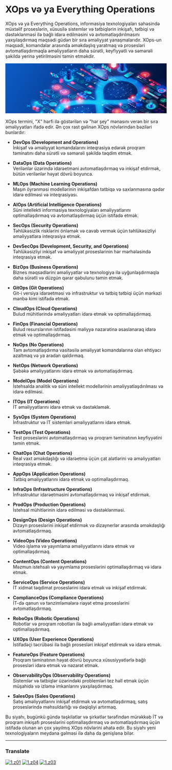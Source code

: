 # XOps və ya Everything Operations
XOps və ya Everything Operations, informasiya texnologiyaları sahəsində müxtəlif proseslərin, xüsusilə sistemlər və tətbiqlərin inkişafı, tətbiqi və dəstəklənməsi ilə bağlı idarə edilməsini və avtomatlaşdırılmasını yaxşılaşdırmaq məqsədi güdən bir sıra əməliyyat yanaşmalarıdır. XOps-un məqsədi, komandalar arasında əməkdaşlıq yaratmaq və prosesləri avtomatlaşdırmaqla əməliyyatların daha sürətli, keyfiyyətli və səmərəli şəkildə yerinə yetirilməsini təmin etməkdir.

[img1]: xops.jpg (XOps)
![img1]

XOps termini, "X" hərfi ilə göstərilən və "hər şey" mənasını verən bir sıra əməliyyatları ifadə edir. Ən çox rast gəlinən XOps növlərindən bəziləri bunlardır:

- **DevOps (Development and Operations)**  
  İnkişaf və əməliyyat komandalarını inteqrasiya edərək proqram təminatını daha sürətli və səmərəli şəkildə təqdim etmək.

- **DataOps (Data Operations)**  
  Verilənlər üzərində idarəetməni avtomatlaşdırmaq və inkişaf etdirmək, bütün verilənlər həyat dövrü boyunca.

- **MLOps (Machine Learning Operations)**  
  Maşın öyrənməsi modellərinin inkişafdan tətbiqə və saxlanmasına qədər idarə edilməsi və inteqrasiyası.

- **AIOps (Artificial Intelligence Operations)**  
  Süni intellekti informasiya texnologiyaları əməliyyatlarını optimallaşdırmaq və avtomatlaşdırmaq üçün istifadə etmək.

- **SecOps (Security Operations)**  
  Təhlükəsizlik risklərini önləmək və cavab vermək üçün təhlükəsizliyi əməliyyatlara inteqrasiya etmək.

- **DevSecOps (Development, Security, and Operations)**  
  Təhlükəsizliyi inkişaf və əməliyyat proseslərinin hər mərhələsində inteqrasiya etmək.

- **BizOps (Business Operations)**  
  Biznes məqsədlərini əməliyyatlar və texnologiya ilə uyğunlaşdırmaqla daha sürətli və düzgün qərar qəbulunu təmin etmək.

- **GitOps (Git Operations)**  
  Git-i versiya idarəetməsi və infrastruktur və tətbiq tətbiqi üçün mərkəzi mənbə kimi istifadə etmək.

- **CloudOps (Cloud Operations)**  
  Bulud mühitlərində əməliyyatları idarə etmək və optimallaşdırmaq.

- **FinOps (Financial Operations)**  
  Bulud resurslarının istifadəsini maliyyə nəzarətinə əsaslanaraq idarə etmək və optimallaşdırmaq.

- **NoOps (No Operations)**  
  Tam avtomatlaşdırma vasitəsilə əməliyyat komandalarına olan ehtiyacı azaltmaq və ya aradan qaldırmaq.

- **NetOps (Network Operations)**  
  Şəbəkə əməliyyatlarını idarə etmək və avtomatlaşdırmaq.

- **ModelOps (Model Operations)**  
  İstehsalda analitik və süni intellekt modellərinin əməliyyatlaşdırılması və idarə edilməsi.

- **ITOps (IT Operations)**  
  İT əməliyyatlarını idarə etmək və dəstəkləmək.

- **SysOps (System Operations)**  
  İnfrastruktur və İT sistemləri əməliyyatlarını idarə etmək.

- **TestOps (Test Operations)**  
  Test proseslərini avtomatlaşdırmaq və proqram təminatının keyfiyyətini təmin etmək.

- **ChatOps (Chat Operations)**  
  Real vaxt əməkdaşlığı və idarəetmə üçün çat alətlərini və əməliyyatları inteqrasiya etmək.

- **AppOps (Application Operations)**  
  Tətbiq əməliyyatlarını idarə etmək və optimallaşdırmaq.

- **InfraOps (Infrastructure Operations)**  
  İnfrastruktur idarəetməsini avtomatlaşdırmaq və inkişaf etdirmək.

- **ProdOps (Production Operations)**  
  İstehsal mühitlərinin idarə edilməsi və dəstəklənməsi.

- **DesignOps (Design Operations)**  
  Dizayn proseslərini inkişaf etdirmək və dizaynerlər arasında əməkdaşlığı avtomatlaşdırmaq.

- **VideoOps (Video Operations)**  
  Video işləmə və yayımlama əməliyyatlarını idarə etmək və optimallaşdırmaq.

- **ContentOps (Content Operations)**  
  Məzmun istehsalı və yayımlama proseslərini optimallaşdırmaq və idarə etmək.

- **ServiceOps (Service Operations)**  
  İT xidmət təqdimat proseslərini idarə etmək və inkişaf etdirmək.

- **ComplianceOps (Compliance Operations)**  
  İT-də qanun və tənzimləmələrə riayət etmə proseslərini avtomatlaşdırmaq.

- **RoboOps (Robotic Operations)**  
  Robotlar və proqram robotları ilə bağlı əməliyyatları idarə etmək və optimallaşdırmaq.

- **UXOps (User Experience Operations)**  
  İstifadəçi təcrübəsi ilə bağlı prosesləri inkişaf etdirmək və idarə etmək.

- **FeatureOps (Feature Operations)**  
  Proqram təminatının həyat dövrü boyunca xüsusiyyətlərlə bağlı prosesləri idarə etmək və nəzarət etmək.

- **ObservabilityOps (Observability Operations)**  
  Sistemlər və tətbiqlər üzərindəki problemləri tez həll etmək üçün müşahidə və izləmə imkanlarını yaxşılaşdırmaq.

- **SalesOps (Sales Operations)**  
  Satış əməliyyatlarını inkişaf etdirmək və avtomatlaşdırmaq, satış proseslərində məhsuldarlığı və dəqiqliyi artırmaq.

Bu siyahı, bugünkü gündə təşkilatlar və şirkətlər tərəfindən mürəkkəb İT və proqram inkişafı proseslərini optimallaşdırmaq və avtomatlaşdırmaq üçün istifadə olunan ən çox yayılmış XOps növlərini əhatə edir. Bu siyahı yeni texnologiyaların meydana gəlməsi ilə daha da genişlənə bilər.

----

[z01]: README.md
[z02]: README-az.md
[z03]: README-tr.md
[z04]: README-fa.md

[1.z01]: https://raw.githubusercontent.com/samadelmakchi/samadelmakchi/main/flag/en.svg (English)
[1.z02]: https://raw.githubusercontent.com/samadelmakchi/samadelmakchi/main/flag/az.svg (Azərbaycani)
[1.z03]: https://raw.githubusercontent.com/samadelmakchi/samadelmakchi/main/flag/tr.svg (Türkisch)
[1.z04]: https://raw.githubusercontent.com/samadelmakchi/samadelmakchi/main/flag/fa.svg (فارسی)

### Translate
[![1.z01]][z01] [![1.z04]][z04] [![1.z03]][z03] 

